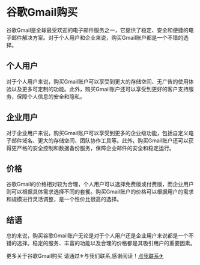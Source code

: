 # 谷歌Gmail购买

谷歌Gmail是全球最受欢迎的电子邮件服务之一，它提供了稳定、安全和便捷的电子邮件解决方案。对于个人用户和企业来说，购买Gmail账户都是一个不错的选择。

## 个人用户

对于个人用户来说，购买Gmail账户可以享受到更大的存储空间、无广告的使用体验以及更多可定制的功能。此外，购买Gmail账户还可以享受到更好的客户支持服务，保障个人信息的安全和隐私。

## 企业用户

对于企业用户来说，购买Gmail账户可以享受到更多的企业级功能，包括自定义电子邮件域名、更大的存储空间、团队协作工具等。此外，购买Gmail账户还可以获得更严格的安全控制和数据备份服务，保障企业邮件的安全和稳定运行。

## 价格

谷歌Gmail的价格相对较为合理，个人用户可以选择免费版或付费版，而企业用户则可以根据具体需求选择不同的套餐。购买Gmail账户的价格可以根据用户的需求和规模进行灵活调整，是一个性价比很高的选择。

## 结语

总的来说，购买谷歌Gmail账户无论是对于个人用户还是企业用户来说都是一个不错的选择。稳定的服务、丰富的功能以及合理的价格都是其吸引用户的重要因素。

更多关于谷歌Gmail购买 请通过✈与我们联系,感谢阅读！[点我联系✈](https://ai.G208.com)